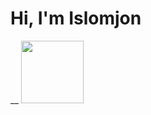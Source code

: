 # Hi, I'm Islomjon  
__
<img src="https://media0.giphy.com/media/lcs5BL0NIM4WMv61a9/giphy.gif?cid=ecf05e47arxnqy0w40fsfwiwejzd314zqn60pkpu10p0h1su&ep=v1_gifs_search&rid=giphy.gif&ct=g" width="100">
